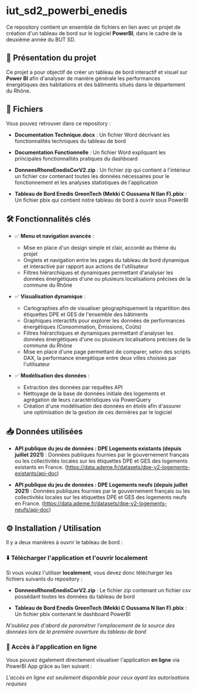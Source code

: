 # iut_sd2_powerbi_enedis

Ce repository contient un ensemble de fichiers en lien avec un projet de création d'un tableau de bord sur le logiciel **PowerBI**, dans le cadre de la deuxième année du BUT SD.


## 📄 Présentation du projet

Ce projet a pour objectif de créer un tableau de bord interactif et visuel sur **Power BI** afin d'analyser de manière générale les performances énergétiques des habitations et des bâtiments situés dans le département du Rhône. 


## 📂 Fichiers 
Vous pouvez retrouver dans ce repository :

* **Documentation Technique.docx** : Un fichier Word décrivant les fonctionnalités techniques du tableau de bord 

* **Documentation Fonctionnelle** : Un fichier Word expliquant les principales fonctionnalités pratiques du dashboard 

* **DonneesRhoneEnedisCorV2.zip** : Un fichier zip qui contient à l'intérieur un fichier csv contenant toutes les données nécessaires pour le fonctionnement et les analyses statistiques de l'application

* **Tableau de Bord Enedis GreenTech (Mekki C Oussama N Ilan F).pbix** : Un fichier pbix qui contient notre tableau de bord à ouvrir sous PowerBI 


## 🛠️ Fonctionnalités clés

- ✅ **Menu et navigation avancée** : 
	* Mise en place d'un design simple et clair, accordé au thème du projet 
	* Onglets et navigation entre les pages du tableau de bord dynamique et interactive par rapport aux actions de l'utilisateur 
	* Filtres hiérarchiques et dynamiques permettant d'analyser les données énergétiques d'une ou plusieurs localisations précises de la commune du Rhône


 - ✅ **Visualisation dynamique** : 
	* Cartographies afin de visualiser géographiquement la répartition des étiquettes DPE et GES de l'ensemble des bâtiments
	* Graphiques interactifs pour explorer les données de performances énergétiques (Consommation, Émissions, Coûts)
	* Filtres hiérarchiques et dynamiques permettant d'analyser les données énergétiques d'une ou plusieurs localisations précises de la commune du Rhône
	* Mise en place d'une page permettant de comparer, selon des scripts DAX, la performance énergétique entre deux villes choisies par l'utilisateur 


- ✅ **Modélisation des données** : 

	* Extraction des données par requêtes API
	* Nettoyage de la base de données initiale des logements et agrégation de leurs caractéristiques via PowerQuery
	* Création d'une modélisation des données en étoile afin d'assurer une optimisation de la gestion de ces dernières par le logiciel


## 📥 Données utilisées


- **API publique du jeu de données : DPE Logements existants (depuis juillet 2021)** : Données publiques fournies par le gouvernement français ou les collectivités locales sur les étiquettes DPE et GES des logements existants en France. (https://data.ademe.fr/datasets/dpe-v2-logements-existants/api-doc)

- **API publique du jeu de données : DPE Logements neufs (depuis juillet 2021)** : Données publiques fournies par le gouvernement français ou les collectivités locales sur les étiquettes DPE et GES des logements neufs en France. (https://data.ademe.fr/datasets/dpe-v2-logements-neufs/api-doc)



## ⚙️ Installation / Utilisation


Il y a deux manières à ouvrir le tableau de bord :

### ⬇️ Télécharger l'application et l'ouvrir localement 

Si vous voulez l'utiliser **localement**, vous devez donc télécharger les fichiers suivants du repository :

* **DonneesRhoneEnedisCorV2.zip** : Le fichier zip contenant un fichier csv possédant toutes les données du tableau de bord

* **Tableau de Bord Enedis GreenTech (Mekki C Oussama N Ilan F).pbix** : Un fichier pbix contenant le dashboard PowerBI

*N'oubliez pas d'abord de paramétrer l'emplacement de la source des données lors de la première ouverture du tableau de bord*

### 🔗 Accès à l'application en ligne 

Vous pouvez également directement visualiser l'application **en ligne** via PowerBI App grâce au lien suivant :



*L'accès en ligne est seulement disponible pour ceux ayant les autorisations requises*

